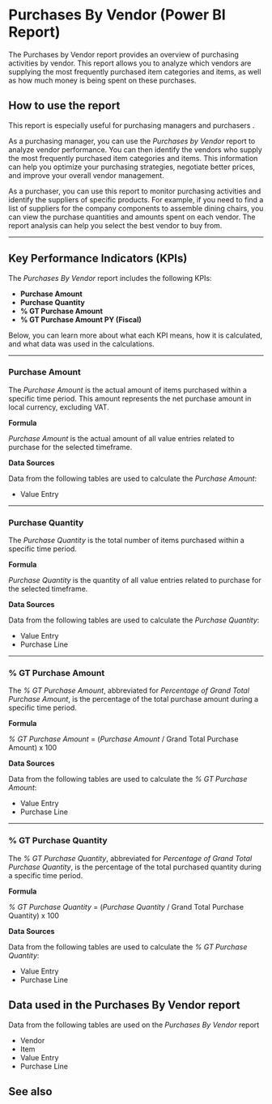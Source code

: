 # Purchases By Vendor (Power BI Report)

The Purchases by Vendor report provides an overview of purchasing activities by vendor. This report allows you to analyze which vendors are supplying the most frequently purchased item categories and items, as well as how much money is being spent on these purchases.

## How to use the report

This report is especially useful for purchasing managers and purchasers .

As a purchasing manager, you can use the *Purchases by Vendor* report to analyze vendor performance. You can then identify the vendors who supply the most frequently purchased item categories and items. This information can help you optimize your purchasing strategies, negotiate better prices, and improve your overall vendor management.

As a purchaser, you can use this report to monitor purchasing activities and identify the suppliers of specific products. For example, if you need to find a list of suppliers for the company components to assemble dining chairs, you can view the purchase quantities and amounts spent on each vendor. The report analysis can help you select the best vendor to buy from.

---

## Key Performance Indicators (KPIs)

The _Purchases By Vendor_ report includes the following KPIs:

- **Purchase Amount**
- **Purchase Quantity**
- **% GT Purchase Amount**
- **% GT Purchase Amount PY (Fiscal)**

Below, you can learn more about what each KPI means, how it is calculated, and what data was used in the calculations.

---
### Purchase Amount

The *Purchase Amount* is the actual amount of items purchased within a specific time period. This amount represents the net purchase amount in local currency, excluding VAT.

**Formula**  

*Purchase Amount* is the actual amount of all value entries related to purchase for the selected timeframe.

**Data Sources**

Data from the following tables are used to calculate the *Purchase Amount*:
- Value Entry

---
### Purchase Quantity

The *Purchase Quantity* is the total number of items purchased within a specific time period.

**Formula**  

*Purchase Quantity* is the quantity of all value entries related to purchase for the selected timeframe.

**Data Sources**

Data from the following tables are used to calculate the *Purchase Quantity*:
- Value Entry
- Purchase Line

---
### % GT Purchase Amount

The *% GT Purchase Amount*, abbreviated for *Percentage of Grand Total Purchase Amount*, is the percentage of the total purchase amount during a specific time period.

**Formula**  

*% GT Purchase Amount* = (*Purchase Amount* / Grand Total Purchase Amount) x 100

**Data Sources**

Data from the following tables are used to calculate the *% GT Purchase Amount*:
- Value Entry
- Purchase Line

---
### % GT Purchase Quantity

The *% GT Purchase Quantity*, abbreviated for *Percentage of Grand Total Purchase Quantity*, is the percentage of the total purchased quantity during a specific time period.

**Formula**  

*% GT Purchase Quantity* = (*Purchase Quantity* / Grand Total Purchase Quantity) x 100

**Data Sources**

Data from the following tables are used to calculate the *% GT Purchase Quantity*:
- Value Entry
- Purchase Line


## Data used in the Purchases By Vendor report

Data from the following tables are used on the *Purchases By Vendor* report
- Vendor
- Item
- Value Entry
- Purchase Line


## See also
